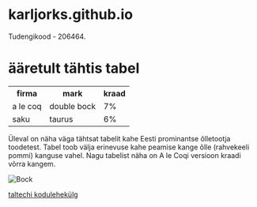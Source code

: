 # karljorks.github.io

<p>Tudengikood - 206464.</p>

<h1>ääretult tähtis tabel</h1>

<table>
  <tr>
    <th>firma</th>
    <th>mark</th>
    <th>kraad</th>
  </tr>
  <tr>
    <td>a le coq</td>
    <td>double bock</td>
    <td>7%</td>
  </tr>
  <tr>
    <td>saku</td>
    <td>taurus</td>
    <td>6%</td>
  </tr>
</table>

<p>Üleval on näha väga tähtsat tabelit kahe Eesti prominantse õlletootja toodetest. Tabel toob välja erinevuse kahe peamise kange õlle (rahvekeeli pommi) kanguse vahel. Nagu tabelist näha on A le Coqi versioon kraadi võrra kangem. </p>

<img src="http://4.bp.blogspot.com/-KuQ4Eghig8A/T_IJ1gnDALI/AAAAAAAADwg/i8jVQGfIq9M/s1600/500010029.jpg" alt="Bock">

<a href="https://taltech.ee">taltechi kodulehekülg</a>
